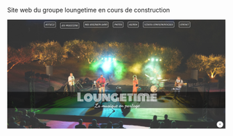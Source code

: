 Site web du groupe loungetime en cours de construction

![capture1](https://github.com/dvdmnc/loungetime/blob/main/loungetime-accueil.PNG)
